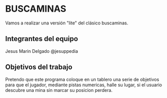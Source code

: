 # BUSCAMINAS

Vamos a realizar una versión "lite" del clásico buscaminas.

## Integrantes del equipo

 Jesus Marin Delgado @jesuppedia

## Objetivos del trabajo

Pretendo que este programa coloque en un tablero una serie de objetivos para que el jugador, mediante pistas numericas, halle su lugar, si el usuario descubre una mina sin marcar su posicion perdera.
